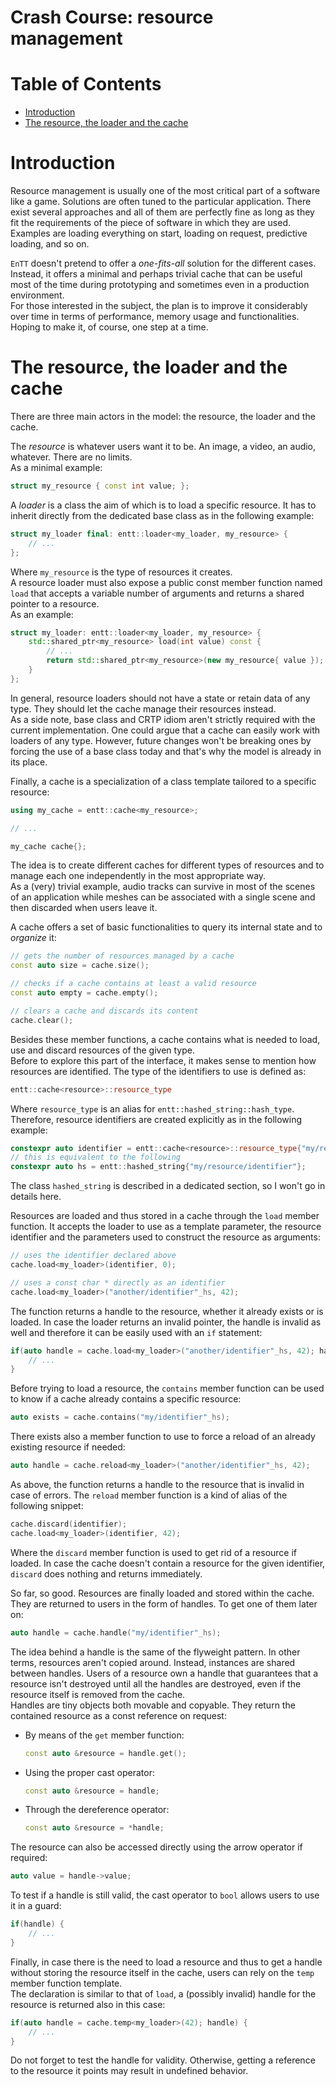 # Crash Course: resource management

<!--
@cond TURN_OFF_DOXYGEN
-->
# Table of Contents

* [Introduction](#introduction)
* [The resource, the loader and the cache](#the-resource-the-loader-and-the-cache)
<!--
@endcond TURN_OFF_DOXYGEN
-->

# Introduction

Resource management is usually one of the most critical part of a software like
a game. Solutions are often tuned to the particular application. There exist
several approaches and all of them are perfectly fine as long as they fit the
requirements of the piece of software in which they are used.<br/>
Examples are loading everything on start, loading on request, predictive
loading, and so on.

`EnTT` doesn't pretend to offer a _one-fits-all_ solution for the different
cases. Instead, it offers a minimal and perhaps trivial cache that can be useful
most of the time during prototyping and sometimes even in a production
environment.<br/>
For those interested in the subject, the plan is to improve it considerably over
time in terms of performance, memory usage and functionalities. Hoping to make
it, of course, one step at a time.

# The resource, the loader and the cache

There are three main actors in the model: the resource, the loader and the
cache.

The _resource_ is whatever users want it to be. An image, a video, an audio,
whatever. There are no limits.<br/>
As a minimal example:

```cpp
struct my_resource { const int value; };
```

A _loader_ is a class the aim of which is to load a specific resource. It has to
inherit directly from the dedicated base class as in the following example:

```cpp
struct my_loader final: entt::loader<my_loader, my_resource> {
    // ...
};
```

Where `my_resource` is the type of resources it creates.<br/>
A resource loader must also expose a public const member function named `load`
that accepts a variable number of arguments and returns a shared pointer to a
resource.<br/>
As an example:

```cpp
struct my_loader: entt::loader<my_loader, my_resource> {
    std::shared_ptr<my_resource> load(int value) const {
        // ...
        return std::shared_ptr<my_resource>(new my_resource{ value });
    }
};
```

In general, resource loaders should not have a state or retain data of any type.
They should let the cache manage their resources instead.<br/>
As a side note, base class and CRTP idiom aren't strictly required with the
current implementation. One could argue that a cache can easily work with
loaders of any type. However, future changes won't be breaking ones by forcing
the use of a base class today and that's why the model is already in its place.

Finally, a cache is a specialization of a class template tailored to a specific
resource:

```cpp
using my_cache = entt::cache<my_resource>;

// ...

my_cache cache{};
```

The idea is to create different caches for different types of resources and to
manage each one independently in the most appropriate way.<br/>
As a (very) trivial example, audio tracks can survive in most of the scenes of
an application while meshes can be associated with a single scene and then
discarded when users leave it.

A cache offers a set of basic functionalities to query its internal state and to
_organize_ it:

```cpp
// gets the number of resources managed by a cache
const auto size = cache.size();

// checks if a cache contains at least a valid resource
const auto empty = cache.empty();

// clears a cache and discards its content
cache.clear();
```

Besides these member functions, a cache contains what is needed to load, use and
discard resources of the given type.<br/>
Before to explore this part of the interface, it makes sense to mention how
resources are identified. The type of the identifiers to use is defined as:

```cpp
entt::cache<resource>::resource_type
```

Where `resource_type` is an alias for `entt::hashed_string::hash_type`.
Therefore, resource identifiers are created explicitly as in the following
example:

```cpp
constexpr auto identifier = entt::cache<resource>::resource_type{"my/resource/identifier"_hs};
// this is equivalent to the following
constexpr auto hs = entt::hashed_string{"my/resource/identifier"};
```

The class `hashed_string` is described in a dedicated section, so I won't go in
details here.

Resources are loaded and thus stored in a cache through the `load` member
function. It accepts the loader to use as a template parameter, the resource
identifier and the parameters used to construct the resource as arguments:

```cpp
// uses the identifier declared above
cache.load<my_loader>(identifier, 0);

// uses a const char * directly as an identifier
cache.load<my_loader>("another/identifier"_hs, 42);
```

The function returns a handle to the resource, whether it already exists or is
loaded. In case the loader returns an invalid pointer, the handle is invalid as
well and therefore it can be easily used with an `if` statement:

```cpp
if(auto handle = cache.load<my_loader>("another/identifier"_hs, 42); handle) {
    // ...
}
```

Before trying to load a resource, the `contains` member function can be used to
know if a cache already contains a specific resource:

```cpp
auto exists = cache.contains("my/identifier"_hs);
```

There exists also a member function to use to force a reload of an already
existing resource if needed:

```cpp
auto handle = cache.reload<my_loader>("another/identifier"_hs, 42);
```

As above, the function returns a handle to the resource that is invalid in case
of errors. The `reload` member function is a kind of alias of the following
snippet:

```cpp
cache.discard(identifier);
cache.load<my_loader>(identifier, 42);
```

Where the `discard` member function is used to get rid of a resource if loaded.
In case the cache doesn't contain a resource for the given identifier, `discard`
does nothing and returns immediately.

So far, so good. Resources are finally loaded and stored within the cache.<br/>
They are returned to users in the form of handles. To get one of them later on:

```cpp
auto handle = cache.handle("my/identifier"_hs);
```

The idea behind a handle is the same of the flyweight pattern. In other terms,
resources aren't copied around. Instead, instances are shared between handles.
Users of a resource own a handle that guarantees that a resource isn't destroyed
until all the handles are destroyed, even if the resource itself is removed from
the cache.<br/>
Handles are tiny objects both movable and copyable. They return the contained
resource as a const reference on request:

* By means of the `get` member function:

  ```cpp
  const auto &resource = handle.get();
  ```

* Using the proper cast operator:

  ```cpp
  const auto &resource = handle;
  ```

* Through the dereference operator:

  ```cpp
  const auto &resource = *handle;
  ```

The resource can also be accessed directly using the arrow operator if required:

```cpp
auto value = handle->value;
```

To test if a handle is still valid, the cast operator to `bool` allows users to
use it in a guard:

```cpp
if(handle) {
    // ...
}
```

Finally, in case there is the need to load a resource and thus to get a handle
without storing the resource itself in the cache, users can rely on the `temp`
member function template.<br/>
The declaration is similar to that of `load`, a (possibly invalid) handle for
the resource is returned also in this case:

```cpp
if(auto handle = cache.temp<my_loader>(42); handle) {
    // ...
}
```

Do not forget to test the handle for validity. Otherwise, getting a reference to
the resource it points may result in undefined behavior.

